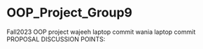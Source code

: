 # OOP_Project_Group9
Fall2023 OOP project
wajeeh laptop commit
wania laptop commit
PROPOSAL DISCUSSION POINTS:
